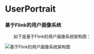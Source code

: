 # UserPortrait
### 基于Flink的用户画像系统

&emsp;&emsp;如下是基于Flink的用户画像系统架构图：

![基于Flink的用户画像系统架构图](https://img-blog.csdnimg.cn/20200326104045943.png?x-oss-process=image/watermark,type_ZmFuZ3poZW5naGVpdGk,shadow_10,text_aHR0cHM6Ly9ibG9nLmNzZG4ubmV0L3FxXzQwNjQwMjI4,size_16,color_FFFFFF,t_70)
